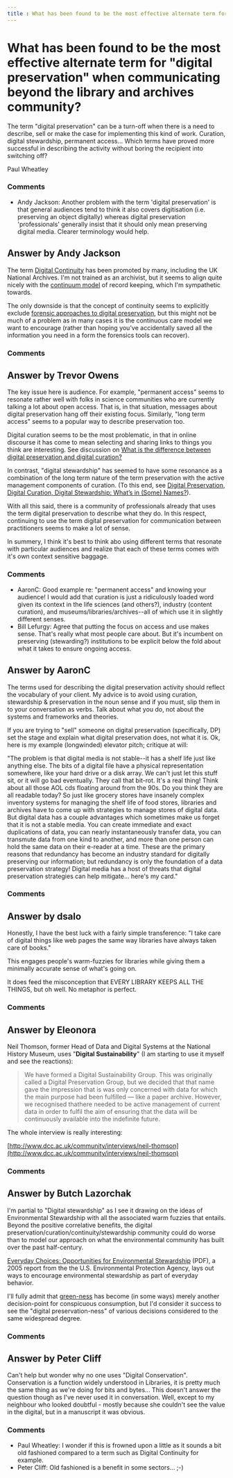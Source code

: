 ```yaml
---
title : What has been found to be the most effective alternate term for "digital preservation" when communicating beyond the library and archives community?
---
```

What has been found to be the most effective alternate term for "digital preservation" when communicating beyond the library and archives community?
=====================
The term "digital preservation" can be a turn-off when there is a need
to describe, sell or make the case for implementing this kind of work.
Curation, digital stewardship, permanent access... Which terms have
proved more successful in describing the activity without boring the
recipient into switching off?

Paul Wheatley

### Comments ###
* Andy Jackson: Another problem with the term 'digital preservation' is that general
audiences tend to think it also covers digitisation (i.e. preserving an
object digitally) whereas digital preservation 'professionals' generally
insist that it should only mean preserving digital media. Clearer
terminology would help.


Answer by Andy Jackson
----------------
The term [Digital
Continuity](http://en.wikipedia.org/wiki/Digital_continuity) has been
promoted by many, including the UK National Archives. I'm not trained as
an archivist, but it seems to align quite nicely with the [continuum
model](http://en.wikipedia.org/wiki/Records_life-cycle#Continuum_model)
of record keeping, which I'm sympathetic towards.

The only downside is that the concept of continuity seems to explicitly
exclude [forensic approaches to digital
preservation](http://www.dcc.ac.uk/node/9219), but this might not be
much of a problem as in many cases it is the continuous care model we
want to encourage (rather than hoping you've accidentally saved all the
information you need in a form the forensics tools can recover).

### Comments ###

Answer by Trevor Owens
----------------
The key issue here is audience. For example, "permanent access" seems to
resonate rather well with folks in science communities who are currently
talking a lot about open access. That is, in that situation, messages
about digital preservation hang off their existing focus. Similarly,
"long term access" seems to a popular way to describe preservation too.

Digital curation seems to be the most problematic, in that in online
discourse it has come to mean selecting and sharing links to things you
think are interesting. See discussion on [What is the difference between
digital preservation and digital
curation?](http://libraries.stackexchange.com/questions/135/what-is-the-difference-between-digital-preservation-and-digital-curation)

In contrast, "digital stewardship" has seemed to have some resonance as
a combination of the long term nature of the term preservation with the
active management components of curation. (To this end, see [Digital
Preservation, Digital Curation, Digital Stewardship: What’s in (Some)
Names?](http://blogs.loc.gov/digitalpreservation/2011/08/digital-preservation-digital-curation-digital-stewardship-what%E2%80%99s-in-some-names/)).

With all this said, there is a community of professionals already that
uses the term digital preservation to describe what they do. In this
respect, continuing to use the term digital preservation for
communication between practitioners seems to make a lot of sense.

In summery, I think it's best to think abo using different terms that
resonate with particular audiences and realize that each of these terms
comes with it's own context sensitive baggage.

### Comments ###
* AaronC: Good example re: "permanent access" and knowing your audience! I would
add that curation is just a ridiculously loaded word given its context
in the life sciences (and others?), industry (content curation), and
museums/libraries/archives--all of which use it in slightly different
senses.
* Bill Lefurgy: Agree that putting the focus on access and use makes sense. That's
really what most people care about. But it's incumbent on preserving
(stewarding?) institutions to be explicit below the fold about what it
takes to ensure ongoing access.

Answer by AaronC
----------------
The terms used for describing the digital preservation activity should
reflect the vocabulary of your client. My advice is to avoid using
curation, stewardship & preservation in the noun sense and if you must,
slip them in to your conversation as verbs. Talk about what you do, not
about the systems and frameworks and theories.

If you are trying to "sell" someone on digital preservation
(specifically, DP) set the stage and explain what digital preservation
does, not what it is. Ok, here is my example (longwinded) elevator
pitch; critique at will:

"The problem is that digital media is not stable--it has a shelf life
just like anything else. The bits of a digital file have a physical
representation somewhere, like your hard drive or a disk array. We can't
just let this stuff sit, or it will go bad eventually. They call that
bit-rot. It's a real thing! Think about all those AOL cds floating
around from the 90s. Do you think they are all readable today? So just
like grocery stores have insanely complex inventory systems for managing
the shelf life of food stores, libraries and archives have to come up
with strategies to manage stores of digital data. But digital data has a
couple advantages which sometimes make us forget that it is not a stable
media. You can create immediate and exact duplications of data, you can
nearly instantaneously transfer data, you can transmute data from one
kind to another, and more than one person can hold the same data on
their e-reader at a time. These are the primary reasons that redundancy
has become an industry standard for digitally preserving our
information; but redundancy is only the foundation of a data
preservation strategy! Digital media has a host of threats that digital
preservation strategies can help mitigate... here's my card."

### Comments ###

Answer by dsalo
----------------
Honestly, I have the best luck with a fairly simple transference: "I
take care of digital things like web pages the same way libraries have
always taken care of books."

This engages people's warm-fuzzies for libraries while giving them a
minimally accurate sense of what's going on.

It does feed the misconception that EVERY LIBRARY KEEPS ALL THE THINGS,
but oh well. No metaphor is perfect.

### Comments ###

Answer by Eleonora
----------------
Neil Thomson, former Head of Data and Digital Systems at the National
History Museum, uses "**Digital Sustainability**" (I am starting to use
it myself and see the reactions):

> We have formed a Digital Sustainability Group. This was originally
> called a Digital Preservation Group, but we decided that that name
> gave the impression that is was only concerned with data for which the
> main purpose had been fulfilled — like a paper archive. However, we
> recognised thathere needed to be active management of current data in
> order to fulfil the aim of ensuring that the data will be continuously
> available into the indefinite future.

The whole interview is really interesting:

[http://www.dcc.ac.uk/community/interviews/neil-thomson](http://www.dcc.ac.uk/community/interviews/neil-thomson)

### Comments ###

Answer by Butch Lazorchak
----------------
I'm partial to "Digital stewardship" as I see it drawing on the ideas of
Environmental Stewardship with all the associated warm fuzzies that
entails. Beyond the positive correlative benefits, the digital
preservation/curation/continuity/stewardship community could do worse
than to model our approach on what the environmental community has built
over the past half-century.

[Everyday Choices: Opportunities for Environmental
Stewardship](http://www.epa.gov/environmentalinnovation/pdf/techrpt.pdf)
(PDF), a 2005 report from the the U.S. Environmental Protection Agency,
lays out ways to encourage environmental stewardship as part of everyday
behavior.

I'll fully admit that [green-ness](http://www.greenerchoices.org/) has
become (in some ways) merely another decision-point for conspicuous
consumption, but I'd consider it success to see the "digital
preservation-ness" of various decisions considered to the same
widespread degree.

### Comments ###

Answer by Peter Cliff
----------------
Can't help but wonder why no one uses "Digital Conservation".
Conservation is a function widely understood in Libraries, it is pretty
much the same thing as we're doing for bits and bytes... This doesn't
answer the question though as I've never used it in conversation. Well,
except to my neighbour who looked doubtful - mostly because she couldn't
see the value in the digital, but in a manuscript it was obvious.

### Comments ###
* Paul Wheatley: I wonder if this is frowned upon a little as it sounds a bit old
fashioned compared to a term such as Digital Continuity for example.
* Peter Cliff: Old fashioned is a benefit in some sectors... ;-)

